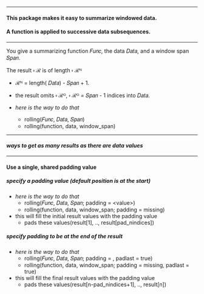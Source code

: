 ----

#### This package makes it easy to summarize windowed data.

#### A function is applied to successive data subsequences.

----

You give a summarizing function 𝐹𝑢𝑛𝑐, the data 𝐷𝑎𝑡𝑎, and a window span 𝑆𝑝𝑎𝑛.  

The result ⬫  ℛ is of length ⬫ ℛᴺ
- ℛᴺ = length( 𝐷𝑎𝑡𝑎) - 𝑆𝑝𝑎𝑛 + 1.
- the result omits ⬫ ℛᴼ, ⬫ ℛᴼ = 𝑆𝑝𝑎𝑛 - 1 indices into 𝐷𝑎𝑡𝑎.

- _here is the way to do that_
   - rolling(𝐹𝑢𝑛𝑐, 𝐷𝑎𝑡𝑎, 𝑆𝑝𝑎𝑛)
   - rolling(function, data, window_span)

----

#### _ways to get as many results as there are data values_

----

#### Use a single, shared padding value

##### specify a padding value (default position is at the start)


- _here is the way to do that_
  - rolling(𝐹𝑢𝑛𝑐, 𝐷𝑎𝑡𝑎, 𝑆𝑝𝑎𝑛; padding = \<value\>)
  - rolling(function, data, window_span; padding = missing)
- this will fill the initial result values with the padding value
  - pads these values(result[1], .., result[pad_nindices])

##### specify padding to be at the end of the result

- _here is the way to do that_
   - rolling(𝐹𝑢𝑛𝑐, 𝐷𝑎𝑡𝑎, 𝑆𝑝𝑎𝑛; padding = <value>, padlast = true)
   - rolling(function, data, window_span; padding = missing, padlast = true)
- this will fill the final result values with the padding value
  - pads these values(result[n-pad_nindices+1], .., result[n])

